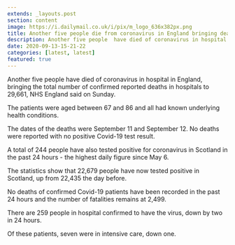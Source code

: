 ```yaml
---
extends: _layouts.post
section: content
image: https://i.dailymail.co.uk/i/pix/m_logo_636x382px.png 
title: Another five people die from coronavirus in England bringing deaths total to 29,661 
description: Another five people  have died of coronavirus in hospital in England, bringing the total number of confirmed reported deaths in hospitals to 29,661, NHS England said on Sunday. 
date: 2020-09-13-15-21-22 
categories: [latest, latest] 
featured: true 
--- 
```

Another five people have died of coronavirus in hospital in England, bringing the total number of confirmed reported deaths in hospitals to 29,661, NHS England said on Sunday.

The patients were aged between 67 and 86 and all had known underlying health conditions.

The dates of the deaths were September 11 and September 12. No deaths were reported with no positive Covid-19 test result.

A total of 244 people have also tested positive for coronavirus in Scotland in the past 24 hours - the highest daily figure since May 6.

The statistics show that 22,679 people have now tested positive in Scotland, up from 22,435 the day before. 

No deaths of confirmed Covid-19 patients have been recorded in the past 24 hours and the number of fatalities remains at 2,499.

There are 259 people in hospital confirmed to have the virus, down by two in 24 hours.

Of these patients, seven were in intensive care, down one.

